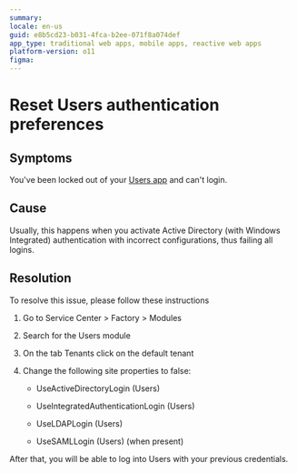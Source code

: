 ```yaml
---
summary:
locale: en-us
guid: e8b5cd23-b031-4fca-b2ee-071f8a074def
app_type: traditional web apps, mobile apps, reactive web apps
platform-version: o11
figma:
---
```


# Reset Users authentication preferences

## Symptoms

You've been locked out of your [Users app](https://www.outsystems.com/tk/redirect?g=2cbb2e7d-9936-4bb4-8791-240ade1d1ad6) and can't login.

## Cause

Usually, this happens when you activate Active Directory (with Windows Integrated) authentication with incorrect configurations, thus failing all logins.

## Resolution

To resolve this issue, please follow these instructions

1. Go to Service Center > Factory > Modules

1. Search for the Users module

1. On the tab Tenants click on the default tenant

1. Change the following site properties to false:

    * UseActiveDirectoryLogin (Users)

    * UseIntegratedAuthenticationLogin (Users)

    * UseLDAPLogin (Users)

    * UseSAMLLogin (Users) (when present)

After that, you will be able to log into Users with your previous credentials.

